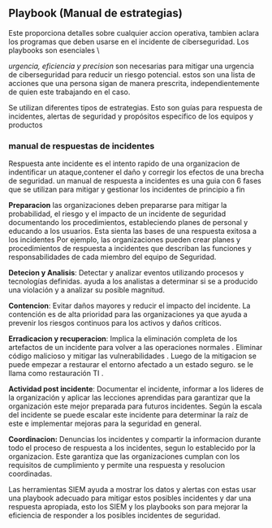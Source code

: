 ## Playbook (Manual de estrategias)
Este proporciona detalles sobre cualquier accion operativa, tambien aclara los programas que deben usarse en el incidente de ciberseguridad. Los playbooks son esenciales 
\

*urgencia, eficiencia y precision* son necesarias para mitigar una urgencia de ciberseguridad para reducir un riesgo potencial. estos son una lista de acciones que una persona sigan  de manera prescrita, independientemente de quien este trabajando en el caso.

Se utilizan diferentes tipos de estrategias. Esto son guías para respuesta de incidentes, alertas de seguridad y propósitos especifico de los equipos y productos 

### manual de respuestas de incidentes 
Respuesta ante incidente es el intento rapido de una organizacion de indentificar un ataque,contener el daño y corregir los efectos de una brecha de seguridad. un manual de respuesta a incidentes es una guia con 6 fases que se utilizan para mitigar y gestionar los incidentes de principio a fin 


**Preparacion**
las organizaciones deben prepararse para mitigar la probabilidad, el riesgo y el impacto de un incidente de seguridad documentando los procedimientos, estableciendo planes de personal y educando a los usuarios. Esta sienta las bases de una respuesta exitosa a los incidentes 
Por ejemplo, las organizaciones pueden crear planes y procedimientos de respuesta a incidentes que describan las funciones y responsabilidades de cada miembro del equipo de Seguridad.

**Detecion y Analisis**:
Detectar y analizar eventos utilizando procesos y tecnologías definidas. ayuda a los analistas a determinar si se a producido una violación y a analizar su posible magnitud.

**Contencion**:
Evitar daños mayores y reducir el impacto del incidente. La contención es de alta prioridad para las organizaciones ya que ayuda a prevenir los riesgos continuos para los activos y daños críticos.

**Erradicacion y recuperacion**:
Implica la eliminación completa de los artefactos de un incidente para volver a las operaciones normales . Eliminar código malicioso y mitigar las vulnerabilidades . Luego de la mitigacion se puede empezar a restaurar el entorno afectado a un estado seguro. se le llama como restauración TI  .

**Actividad post incidente**: 
Documentar el incidente, informar a los lideres de la organización y aplicar las lecciones aprendidas para garantizar que la organización este mejor preparada para futuros incidentes. Según la escala del incidente se puede escalar este incidente para determinar la  raíz de este e implementar mejoras para la seguridad en general.

**Coordinacion:**
Denuncias los incidentes y compartir la informacion durante todo el proceso de respuesta a los incidentes, segun lo establecido por la organizacion. Este garantiza que las organizaciones cumplan con los requisitos de cumplimiento y permite una respuesta y resolucion coordinadas.


Las herramientas  SIEM ayuda a mostrar los datos y alertas con estas usar una playbook adecuado para mitigar estos posibles incidentes y dar una respuesta apropiada, esto los SIEM y los playbooks son para mejorar la eficiencia de responder a los posibles incidentes de seguridad.



